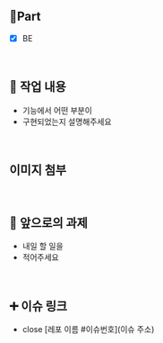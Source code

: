 ## 🔘Part
- [x] BE
<br/>

## 🔎 작업 내용
- 기능에서 어떤 부분이
- 구현되었는지 설명해주세요
<br/>

## 이미지 첨부
<br/>

## 🔧 앞으로의 과제
- 내일 할 일을
- 적어주세요
<br/>

## ➕ 이슈 링크
- close [레포 이름 #이슈번호](이슈 주소)  
<br/>